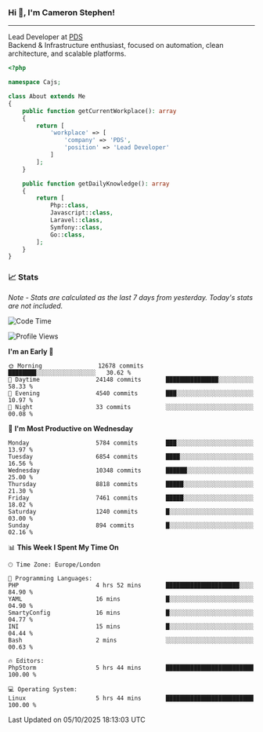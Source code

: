 ### Hi 👋, I'm Cameron Stephen!

---

Lead Developer at [PDS](https://prindatasolutions.co.uk)  
Backend & Infrastructure enthusiast, focused on automation, clean architecture, and scalable platforms.


```php
<?php

namespace Cajs;

class About extends Me
{
    public function getCurrentWorkplace(): array
    {
        return [
            'workplace' => [
                'company' => 'PDS',
                'position' => 'Lead Developer'
            ]
        ];
    }

    public function getDailyKnowledge(): array
    {
        return [
            Php::class,
            Javascript::class,
            Laravel::class,
            Symfony::class,
            Go::class,
        ];
    }
}
```

### 📈 Stats
<p><em>Note - Stats are calculated as the last 7 days from yesterday. Today's stats are not included.</em></p>


<!--START_SECTION:waka-->
![Code Time](http://img.shields.io/badge/Code%20Time-4%2C736%20hrs%209%20mins-blue)

![Profile Views](http://img.shields.io/badge/Profile%20Views-0-blue)

**I'm an Early 🐤** 

```text
🌞 Morning                12678 commits       ████████░░░░░░░░░░░░░░░░░   30.62 % 
🌆 Daytime                24148 commits       ███████████████░░░░░░░░░░   58.33 % 
🌃 Evening                4540 commits        ███░░░░░░░░░░░░░░░░░░░░░░   10.97 % 
🌙 Night                  33 commits          ░░░░░░░░░░░░░░░░░░░░░░░░░   00.08 % 
```
📅 **I'm Most Productive on Wednesday** 

```text
Monday                   5784 commits        ███░░░░░░░░░░░░░░░░░░░░░░   13.97 % 
Tuesday                  6854 commits        ████░░░░░░░░░░░░░░░░░░░░░   16.56 % 
Wednesday                10348 commits       ██████░░░░░░░░░░░░░░░░░░░   25.00 % 
Thursday                 8818 commits        █████░░░░░░░░░░░░░░░░░░░░   21.30 % 
Friday                   7461 commits        █████░░░░░░░░░░░░░░░░░░░░   18.02 % 
Saturday                 1240 commits        █░░░░░░░░░░░░░░░░░░░░░░░░   03.00 % 
Sunday                   894 commits         █░░░░░░░░░░░░░░░░░░░░░░░░   02.16 % 
```


📊 **This Week I Spent My Time On** 

```text
🕑︎ Time Zone: Europe/London

💬 Programming Languages: 
PHP                      4 hrs 52 mins       █████████████████████░░░░   84.90 % 
YAML                     16 mins             █░░░░░░░░░░░░░░░░░░░░░░░░   04.90 % 
SmartyConfig             16 mins             █░░░░░░░░░░░░░░░░░░░░░░░░   04.77 % 
INI                      15 mins             █░░░░░░░░░░░░░░░░░░░░░░░░   04.44 % 
Bash                     2 mins              ░░░░░░░░░░░░░░░░░░░░░░░░░   00.63 % 

🔥 Editors: 
PhpStorm                 5 hrs 44 mins       █████████████████████████   100.00 % 

💻 Operating System: 
Linux                    5 hrs 44 mins       █████████████████████████   100.00 % 
```


 Last Updated on 05/10/2025 18:13:03 UTC
<!--END_SECTION:waka-->
